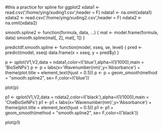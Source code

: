 #this a practice for spline for ggplot2
xdata1 <- read.csv('/home/ying/xuding1.csv',header = F)
ndata1 <- na.omit(xdata1)
xdata2 <- read.csv('/home/ying/xuding2.csv',header = F)
ndata2 <- na.omit(xdata2)

smooth.spline2 <- function(formula, data, ...) { 
    mat <- model.frame(formula, data) 
    smooth.spline(mat[, 2], mat[, 1]) 
} 

predictdf.smooth.spline <- function(model, xseq, se, level) { 
    pred <- predict(model, xseq) 
    data.frame(x = xseq, y = pred$y) 
} 


p <- qplot(V1,V2,data = ndata1,color=I('blue'),alpha=I(1/1000),main = 'BioSeNPs')
p <- p + labs(x='Wavenumber(nm)',y='Absorbance') + theme(plot.title = element_text(hjust = 0.5))
p <- p + geom_smooth(method = "smooth.spline2", se= F,color=I('blue'))

plot(p)

p1 <- qplot(V1,V2,data = ndata2,color=I('black'),alpha=I(1/1000),main = 'CheBioSeNPs')
p1 <- p1 + labs(x='Wavenumber(nm)',y='Absorbance') + theme(plot.title = element_text(hjust = 0.5))
p1 <- p1 + geom_smooth(method = "smooth.spline2", se= F,color=I('black'))

plot(p1)
